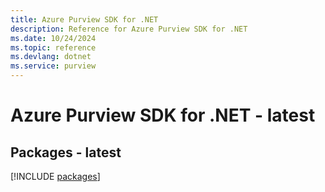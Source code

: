 ```yaml
---
title: Azure Purview SDK for .NET
description: Reference for Azure Purview SDK for .NET
ms.date: 10/24/2024
ms.topic: reference
ms.devlang: dotnet
ms.service: purview
---
```

# Azure Purview SDK for .NET - latest
## Packages - latest
[!INCLUDE [packages](purview-index.md)]
